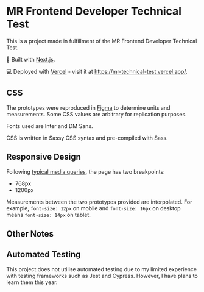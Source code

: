 # MR Frontend Developer Technical Test

This is a project made in fulfillment of the MR Frontend Developer Technical Test.

🚀 Built with [Next.js](https://nextjs.org/).

💻 Deployed with [Vercel](https://vercel.com/) - visit it at <https://mr-technical-test.vercel.app/>.

## CSS

The prototypes were reproduced in [Figma](https://www.figma.com/file/duyxFFgA3awlQvnTitU11P/MR-Technical-Interview?node-id=0%3A1) to determine units and measurements. Some CSS values are arbitrary for replication purposes.

Fonts used are Inter and DM Sans.

CSS is written in Sassy CSS syntax and pre-compiled with Sass.

## Responsive Design

Following [typical media queries](https://www.w3schools.com/howto/howto_css_media_query_breakpoints.asp), the page has two breakpoints:

- 768px
- 1200px

Measurements between the two prototypes provided are interpolated. For example, `font-size: 12px` on mobile and `font-size: 16px` on desktop means `font-size: 14px` on tablet.

## Other Notes

## Automated Testing

This project does not utilise automated testing due to my limited experience with testing frameworks such as Jest and Cypress. However, I have plans to learn them this year.
